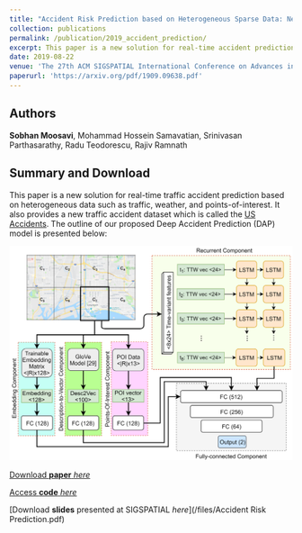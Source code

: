 ```yaml
---
title: "Accident Risk Prediction based on Heterogeneous Sparse Data: New Dataset and Insights"
collection: publications
permalink: /publication/2019_accident_prediction/
excerpt: This paper is a new solution for real-time accident prediction based on heterogeneous data such as traffic, weather, and points-of-interest. 
date: 2019-08-22
venue: 'The 27th ACM SIGSPATIAL International Conference on Advances in Geographic Information Systems (SIGSPATIAL 2019). (Chicago, IL)'
paperurl: 'https://arxiv.org/pdf/1909.09638.pdf'
---
```


## Authors 
__Sobhan Moosavi__, Mohammad Hossein Samavatian, Srinivasan Parthasarathy, Radu Teodorescu, Rajiv Ramnath

## Summary and Download 
This paper is a new solution for real-time traffic accident prediction based on heterogeneous data such as traffic, weather, and points-of-interest. It also provides a new traffic accident dataset which is called the [US Accidents](https://smoosavi.org/datasets/us_accidents). The outline of our proposed Deep Accident Prediction (DAP) model is presented below: 

<center><img src="/files/dap.png" width="600"></center>


[Download __paper__ _here_](https://arxiv.org/pdf/1909.09638.pdf)

[Access __code__ _here_](https://github.com/mhsamavatian/DAP)

[Download __slides__ presented at SIGSPATIAL _here_](/files/Accident Risk Prediction.pdf)
